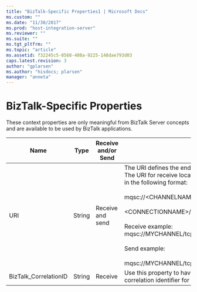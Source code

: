 ```yaml
---
title: "BizTalk-Specific Properties1 | Microsoft Docs"
ms.custom: ""
ms.date: "11/30/2017"
ms.prod: "host-integration-server"
ms.reviewer: ""
ms.suite: ""
ms.tgt_pltfrm: ""
ms.topic: "article"
ms.assetid: f32245c5-0568-408a-9225-148dae793d03
caps.latest.revision: 3
author: "gplarsen"
ms.author: "hisdocs; plarsen"
manager: "anneta"
---
```

# BizTalk-Specific Properties
These context properties are only meaningful from BizTalk Server concepts and are available to be used by BizTalk applications.  
  
|Name|Type|Receive and/or Send|Description|  
|----------|----------|--------------------------|-----------------|  
|URI|String|Receive and send|The URI defines the end-point for receive locations and send ports. The URI for receive locations and send ports for MQSC Adapter are in the following format:<br /><br /> mqsc://\<CHANNELNAME>/\<TRANSPORTTYPE>/<br /><br /> \<CONNECTIONNAME>/\<QUEUEMANAGERNAME>/\<QUEUENAME><br /><br /> Receive example: mqsc://MYCHANNEL/tcp/MQSERVER(1414)/QM1/RECVQ<br /><br /> Send example:<br /><br /> mqsc://MYCHANNEL/tcp/MQSERVER(1414)/QM2/SENDQ|  
|BizTalk_CorrelationID|String|Receive|Use this property to have the MQSeries server generate a correlation identifier for use with the message.|